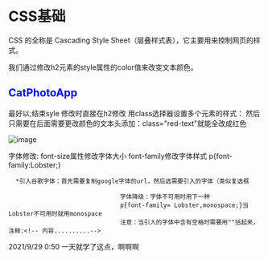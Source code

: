 # CSS基础
CSS 的全称是 Cascading Style Sheet（层叠样式表），它主要用来控制网页的样式。

我们通过修改h2元素的style属性的color值来改变文本颜色。<h2 style="color: blue;">CatPhotoApp</h2>最好以;结束syle 
修改时直接在h2修改
用class选择器设置多个元素的样式：<style>
                                .red-text;     （注意.
                                 {color=red;}
                                 </style>
                                 然后只需要在后面需要更改颜色的文本头添加：class="red-text"就能全改成红色
                                 <h class="red-text">
                                 <p class="red-text">![image](https://user-images.githubusercontent.com/91460930/135033270-debc6747-94d3-4fbc-9757-eb18cf380189.png)

                                   
字体修改:
                                   font-size属性修改字体大小
                                   font-family修改字体样式
                                   p{font-family:Lobster;}
                                   
      *引入谷歌字体：首先需要复制google字体的url，然后选需要引入的字体（类似复选框
                                  
<link href="网址"/.css?  family="Lobster" rel="" type=""(这俩暂时不知道干啥的>
                                   
                                   字体降级：字体不可用时用下一种
                                   p{font-family= Lobster,monospace;}当Lobster不可用时就用monospace
                                   注意：当引入的字体中含有空格时需要用""括起来，注释:<!-- 内容..........-->
                            
2021/9/29 0:50 一天就学了这点，啊啊啊
                                   

   

                                   

       
                                   
                                   
                             
                                    
                                    
                                    
                                    
                                    
                                    
                                    
                                   
                                    
            
